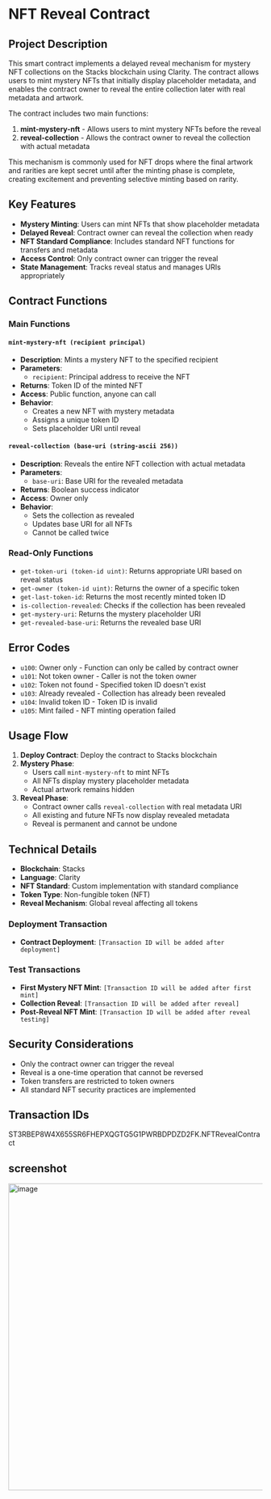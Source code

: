 # NFT Reveal Contract

## Project Description

This smart contract implements a delayed reveal mechanism for mystery NFT collections on the Stacks blockchain using Clarity. The contract allows users to mint mystery NFTs that initially display placeholder metadata, and enables the contract owner to reveal the entire collection later with real metadata and artwork.

The contract includes two main functions:
1. **mint-mystery-nft** - Allows users to mint mystery NFTs before the reveal
2. **reveal-collection** - Allows the contract owner to reveal the collection with actual metadata

This mechanism is commonly used for NFT drops where the final artwork and rarities are kept secret until after the minting phase is complete, creating excitement and preventing selective minting based on rarity.

## Key Features

- **Mystery Minting**: Users can mint NFTs that show placeholder metadata
- **Delayed Reveal**: Contract owner can reveal the collection when ready
- **NFT Standard Compliance**: Includes standard NFT functions for transfers and metadata
- **Access Control**: Only contract owner can trigger the reveal
- **State Management**: Tracks reveal status and manages URIs appropriately

## Contract Functions

### Main Functions

#### `mint-mystery-nft (recipient principal)`
- **Description**: Mints a mystery NFT to the specified recipient
- **Parameters**: 
  - `recipient`: Principal address to receive the NFT
- **Returns**: Token ID of the minted NFT
- **Access**: Public function, anyone can call
- **Behavior**: 
  - Creates a new NFT with mystery metadata
  - Assigns a unique token ID
  - Sets placeholder URI until reveal

#### `reveal-collection (base-uri (string-ascii 256))`
- **Description**: Reveals the entire NFT collection with actual metadata
- **Parameters**: 
  - `base-uri`: Base URI for the revealed metadata
- **Returns**: Boolean success indicator
- **Access**: Owner only
- **Behavior**: 
  - Sets the collection as revealed
  - Updates base URI for all NFTs
  - Cannot be called twice

### Read-Only Functions

- `get-token-uri (token-id uint)`: Returns appropriate URI based on reveal status
- `get-owner (token-id uint)`: Returns the owner of a specific token
- `get-last-token-id`: Returns the most recently minted token ID
- `is-collection-revealed`: Checks if the collection has been revealed
- `get-mystery-uri`: Returns the mystery placeholder URI
- `get-revealed-base-uri`: Returns the revealed base URI

## Error Codes

- `u100`: Owner only - Function can only be called by contract owner
- `u101`: Not token owner - Caller is not the token owner
- `u102`: Token not found - Specified token ID doesn't exist
- `u103`: Already revealed - Collection has already been revealed
- `u104`: Invalid token ID - Token ID is invalid
- `u105`: Mint failed - NFT minting operation failed

## Usage Flow

1. **Deploy Contract**: Deploy the contract to Stacks blockchain
2. **Mystery Phase**: 
   - Users call `mint-mystery-nft` to mint NFTs
   - All NFTs display mystery placeholder metadata
   - Actual artwork remains hidden
3. **Reveal Phase**:
   - Contract owner calls `reveal-collection` with real metadata URI
   - All existing and future NFTs now display revealed metadata
   - Reveal is permanent and cannot be undone

## Technical Details

- **Blockchain**: Stacks
- **Language**: Clarity
- **NFT Standard**: Custom implementation with standard compliance
- **Token Type**: Non-fungible token (NFT)
- **Reveal Mechanism**: Global reveal affecting all tokens

### Deployment Transaction
- **Contract Deployment**: `[Transaction ID will be added after deployment]`

### Test Transactions
- **First Mystery NFT Mint**: `[Transaction ID will be added after first mint]`
- **Collection Reveal**: `[Transaction ID will be added after reveal]`
- **Post-Reveal NFT Mint**: `[Transaction ID will be added after reveal testing]`

## Security Considerations

- Only the contract owner can trigger the reveal
- Reveal is a one-time operation that cannot be reversed
- Token transfers are restricted to token owners
- All standard NFT security practices are implemented

## Transaction IDs
ST3RBEP8W4X655SR6FHEPXQGTG5G1PWRBDPDZD2FK.NFTRevealContract

## screenshot
<img width="1337" height="607" alt="image" src="https://github.com/user-attachments/assets/37951de2-b96d-4c4b-813a-15b707df4771" />

